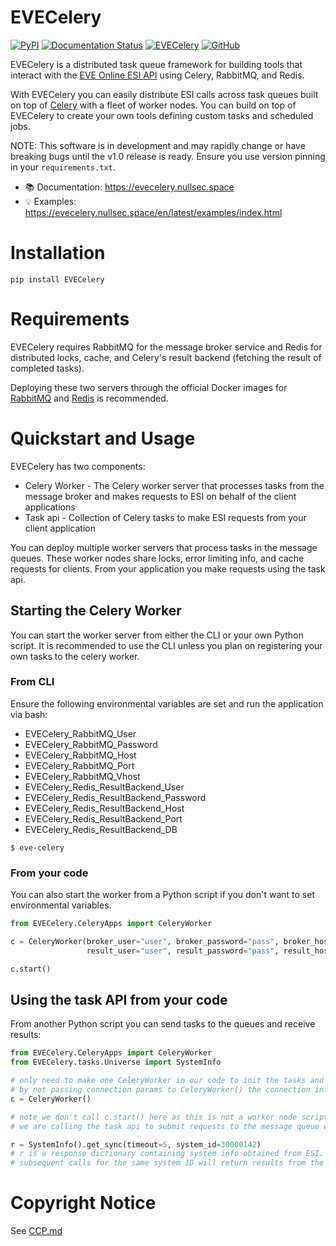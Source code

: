 # EVECelery
[![PyPI](https://img.shields.io/pypi/v/EVECelery)](https://pypi.org/project/EVECelery)
[![Documentation Status](https://readthedocs.org/projects/evecelery/badge/?version=latest)](https://evecelery.nullsec.space/en/latest/?badge=latest)
[![EVECelery](https://github.com/NullsecSpace/EVECelery/actions/workflows/github-actions.yml/badge.svg)](https://github.com/NullsecSpace/EVECelery/actions/workflows/github-actions.yml)
[![GitHub](https://img.shields.io/github/license/NullsecSpace/EVECelery)](https://github.com/NullsecSpace/EVECelery/blob/main/LICENSE)

EVECelery is a distributed task queue framework for building tools that interact with
the [EVE Online ESI API](https://esi.evetech.net/ui) using Celery, RabbitMQ, and Redis.

With EVECelery you can easily distribute ESI calls across task queues built on top
of [Celery](https://docs.celeryq.dev/) with a fleet of worker nodes.
You can build on top of EVECelery to create your own tools defining custom tasks and scheduled jobs.

NOTE: This software is in development and may rapidly change or have breaking bugs until the v1.0 release is ready.
Ensure you use version pinning in your ```requirements.txt```.

- :books: Documentation: https://evecelery.nullsec.space
- :bulb: Examples: https://evecelery.nullsec.space/en/latest/examples/index.html

# Installation

```
pip install EVECelery
```

# Requirements

EVECelery requires RabbitMQ for the message broker service and Redis for distributed locks, cache, and Celery's result
backend (fetching the result of completed tasks).

Deploying these two servers through the official Docker images for [RabbitMQ](https://hub.docker.com/_/rabbitmq)
and [Redis](https://hub.docker.com/_/redis) is recommended.

# Quickstart and Usage
EVECelery has two components:
* Celery Worker - The Celery worker server that processes tasks from the message broker and makes requests to ESI on behalf of the client applications 
* Task api - Collection of Celery tasks to make ESI requests from your client application

You can deploy multiple worker servers that process tasks in the message queues. These worker nodes share locks, error limiting info, and cache requests for clients.
From your application you make requests using the task api.


## Starting the Celery Worker
You can start the worker server from either the CLI or your own Python script.
It is recommended to use the CLI unless you plan on registering your own tasks to the celery worker.

### From CLI

Ensure the following environmental variables are set and run the application via bash:
* EVECelery_RabbitMQ_User
* EVECelery_RabbitMQ_Password
* EVECelery_RabbitMQ_Host
* EVECelery_RabbitMQ_Port
* EVECelery_RabbitMQ_Vhost
* EVECelery_Redis_ResultBackend_User
* EVECelery_Redis_ResultBackend_Password
* EVECelery_Redis_ResultBackend_Host
* EVECelery_Redis_ResultBackend_Port
* EVECelery_Redis_ResultBackend_DB

```shell
$ eve-celery
```

### From your code
You can also start the worker from a Python script if you don't want to set environmental variables.

```python
from EVECelery.CeleryApps import CeleryWorker

c = CeleryWorker(broker_user="user", broker_password="pass", broker_host="host", broker_port=5672, broker_vhost="esi",
                 result_user="user", result_password="pass", result_host="host", result_port=6379, result_db=0)

c.start()
```

## Using the task API from your code
From another Python script you can send tasks to the queues and receive results:

```python
from EVECelery.CeleryApps import CeleryWorker
from EVECelery.tasks.Universe import SystemInfo

# only need to make one CeleryWorker in our code to init the tasks and setup connections to RabbitMQ and Redis
# by not passing connection params to CeleryWorker() the connection info will be read from environmental variables
c = CeleryWorker()

# note we don't call c.start() here as this is not a worker node script.
# we are calling the task api to submit requests to the message queue which run on the Celery worker nodes

r = SystemInfo().get_sync(timeout=5, system_id=30000142)
# r is a response dictionary containing system info obtained from ESI.
# subsequent calls for the same system ID will return results from the cache regardless of requesting client
```

# Copyright Notice

See [CCP.md](https://github.com/NullsecSpace/EVECelery/blob/main/CCP.md)

